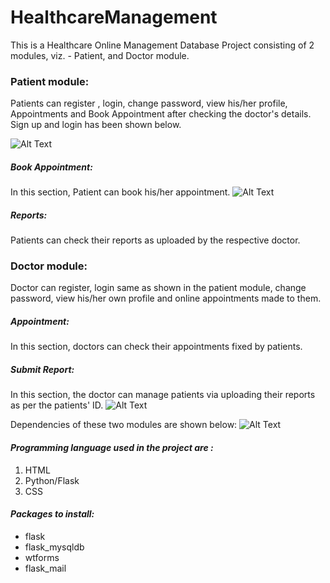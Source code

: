 # HealthcareManagement

This is a Healthcare Online Management Database Project consisting of 2 modules, viz. - Patient, and Doctor module.

### Patient module:  
Patients can register , login, change password, view his/her profile, Appointments and Book Appointment after checking the doctor's details. 
Sign up and login has been shown below.

![Alt Text](extras/psignup.gif)
##### Book Appointment: 
In this section, Patient can book his/her appointment. 
![Alt Text](extras/psigned.gif)
##### Reports:
Patients can check their reports as uploaded by the respective doctor.

### Doctor module: 
Doctor can register, login same as shown in the patient module, change password, view his/her own profile and online appointments made to them. 
##### Appointment: 
In this section, doctors can check their appointments fixed by patients.
##### Submit Report:
In this section, the doctor can manage patients via uploading their reports as per the patients' ID. 
![Alt Text](extras/doctor.gif)

Dependencies of these two modules are shown below:
![Alt Text](extras/dependency.png)

#### _Programming language used in the project are :_
1. HTML
1. Python/Flask
1. CSS

#### _Packages to install:_
* flask
* flask_mysqldb 
* wtforms 
* flask_mail 
